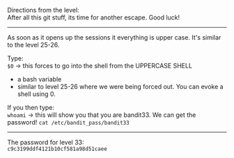 Directions from the level:\
After all this git stuff, its time for another escape. Good luck!

- - -

As soon as it opens up the sessions it everything is upper case.  It's similar to the level 25-26. 

Type:\
`$0` -> this forces to go into the shell from the UPPERCASE SHELL
- a bash variable
- similar to level 25-26 where we were being forced out. You can evoke a shell using 0.

If you then type:\
`whoami` -> this will show you that you are bandit33.  We can get the password! 
`cat /etc/bandit_pass/bandit33`

- - -

The password for level 33:\
`c9c3199ddf4121b10cf581a98d51caee`
